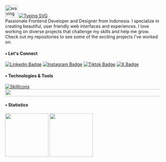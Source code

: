 <img src="https://user-images.githubusercontent.com/72663882/171687151-bb31c996-c9d2-49c8-b593-734946893b23.gif" alt="waving hand gif" aria-hidden="true" width="40" /> [![Typing SVG](https://readme-typing-svg.herokuapp.com?font=Roboto&weight=700&size=35&duration=1500&pause=1500&color=DB1B21&vCenter=true&random=false&width=200&height=30&lines=Hello!;I'm+Ihwan)](https://git.io/typing-svg) <br>
Passionate Frontend Developer and Designer from Indonesia. I specialize in creating beautiful, user friendly web interfaces and experiences. I love working on diverse projects that challenge my skills and help me grow. Check out my repositories to see some of the exciting projects I've worked on.

<h4 align="left">• Let's Connect</h4>

[![Linkedin Badge](https://img.shields.io/badge/-ihwanarfa-0e76a8?style=flat&labelColor=black&logo=linkedin&logoColor=white)](https://www.linkedin.com/in/ihwanarfa/) 
[![Instagram Badge](https://img.shields.io/badge/-ihwanarfa-DB1B21?style=flat&labelColor=black&logo=instagram&logoColor=white)](https://www.instagram.com/ihwanarfa/) 
[![Tiktok Badge](https://img.shields.io/badge/-ihwanarfa-764ABC?style=flat&labelColor=black&logo=tiktok&logoColor=white&link=https://www.twitter.com/ihwanarfa)](https://www.tiktok.com/@ihwanarfa) 
[![X Badge](https://img.shields.io/badge/-ihwanarfa-525252?style=flat&labelColor=black&logo=X&logoColor=white&link=https://www.twitter.com/ihwanarfa)](https://twitter.com/ihwanarfa) 

<h4 align="left">• Technologies & Tools</h4>

[![SkillIcons](https://skillicons.dev/icons?i=figma,html,css,tailwind,js,vite,react,nextjs,redux,git,github,nodejs,postman,vscode,vercel)](https://skillicons.dev)
<img src="https://user-images.githubusercontent.com/74038190/212284100-561aa473-3905-4a80-b561-0d28506553ee.gif" height="22.3" width="838"/>

<h4 align="left">• Statistics</h4>
<div align="left">
    <a href="#"><img height=140 src="https://github-readme-stats.vercel.app/api?username=ihwan4rfa&show_icons=true&theme=swift&rank_icon=github&hide_border=true"/></a>
    <a href="#"><img height=140 src="https://github-readme-stats.vercel.app/api/top-langs/?username=ihwan4rfa&layout=compact&theme=swift&count_private=true&hide_border=true"/></a>
</div>
